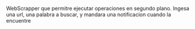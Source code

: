WebScrapper que permitre ejecutar operaciones en segundo plano. Ingesa una url, una palabra a buscar, y mandara una notificacion cuando la encuentre
